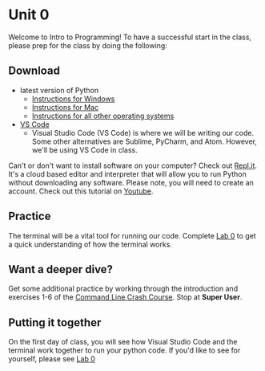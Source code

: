 # <a id="unit-0"></a>Unit 0
Welcome to Intro to Programming! To have a successful start in the class, please prep for the class by doing the following:

## Download
- latest version of Python
  - [Instructions for Windows](https://github.com/PdxCodeGuild/IntroToProgramming/tree/master/documentation/python_windows.md)
  - [Instructions for Mac](https://github.com/PdxCodeGuild/IntroToProgramming/tree/master/documentation/python_mac.md)
  - [Instructions for all other operating systems](https://realpython.com/installing-python/)
- [VS Code](https://code.visualstudio.com/download)
  - Visual Studio Code (VS Code) is where we will be writing our code. Some other alternatives are Sublime, PyCharm, and Atom. However, we'll be using VS Code in class.

Can't or don't want to install software on your computer? Check out [Repl.it](repl.it). It's a cloud based editor and interpreter that will allow you to run Python without downloading any software. Please note, you will need to create an account. Check out this tutorial on [Youtube](https://www.youtube.com/watch?v=GSAf97ROes4).


## Practice
The terminal will be a vital tool for running our code. Complete [Lab 0](https://github.com/PdxCodeGuild/IntroToProgramming/blob/master/labs/lab00-newfolder.md) to get a quick understanding of how the terminal works.

## Want a deeper dive?

Get some additional practice by working through the introduction and exercises 1-6 of the [Command Line Crash Course](https://www.vikingcodeschool.com/web-development-basics/a-command-line-crash-course). Stop at **Super User**.

## Putting it together

On the first day of class, you will see how Visual Studio Code and the terminal work together to run your python code. If you'd like to see for yourself, please see [Lab 0](https://github.com/PdxCodeGuild/IntroToProgramming/blob/master/labs/lab00-newfolder.md)
